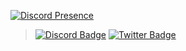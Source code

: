 [![Discord Presence](https://lanyard-profile-readme.vercel.app/api/395213788481323012)](https://discord.com/users/395213788481323012)
> [![Discord Badge](https://dcbadge.vercel.app/api/shield/395213788481323012?style=flat)](https://discord.com/users/395213788481323012)
> [![Twitter Badge](https://badgen.net/badge/icon/twitter?icon=twitter&label)](https://twitter.com/Taiki_desuyo)
